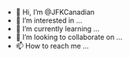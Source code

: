 - 👋 Hi, I’m @JFKCanadian
- 👀 I’m interested in ...
- 🌱 I’m currently learning ...
- 💞️ I’m looking to collaborate on ...
- 📫 How to reach me ...

<!---
JFKCanadian/JFKCanadian is a ✨ special ✨ repository because its `README.md` (this file) appears on your GitHub profile.
You can click the Preview link to take a look at your changes.
--->
